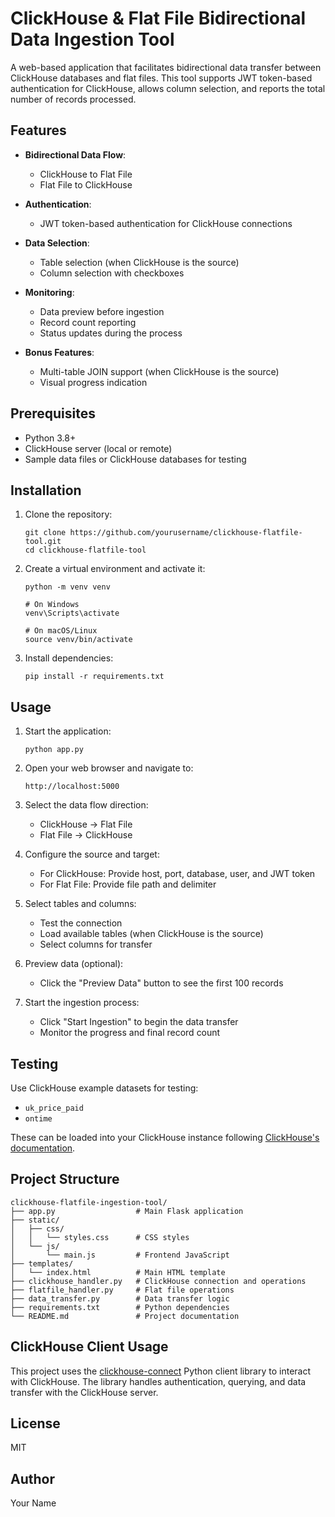 # ClickHouse & Flat File Bidirectional Data Ingestion Tool

A web-based application that facilitates bidirectional data transfer between ClickHouse databases and flat files. This tool supports JWT token-based authentication for ClickHouse, allows column selection, and reports the total number of records processed.

## Features

- **Bidirectional Data Flow**:
  - ClickHouse to Flat File
  - Flat File to ClickHouse
  
- **Authentication**:
  - JWT token-based authentication for ClickHouse connections
  
- **Data Selection**:
  - Table selection (when ClickHouse is the source)
  - Column selection with checkboxes
  
- **Monitoring**:
  - Data preview before ingestion
  - Record count reporting
  - Status updates during the process
  
- **Bonus Features**:
  - Multi-table JOIN support (when ClickHouse is the source)
  - Visual progress indication

## Prerequisites

- Python 3.8+
- ClickHouse server (local or remote)
- Sample data files or ClickHouse databases for testing

## Installation

1. Clone the repository:
   ```
   git clone https://github.com/yourusername/clickhouse-flatfile-tool.git
   cd clickhouse-flatfile-tool
   ```

2. Create a virtual environment and activate it:
   ```
   python -m venv venv
   
   # On Windows
   venv\Scripts\activate
   
   # On macOS/Linux
   source venv/bin/activate
   ```

3. Install dependencies:
   ```
   pip install -r requirements.txt
   ```

## Usage

1. Start the application:
   ```
   python app.py
   ```

2. Open your web browser and navigate to:
   ```
   http://localhost:5000
   ```

3. Select the data flow direction:
   - ClickHouse → Flat File
   - Flat File → ClickHouse

4. Configure the source and target:
   - For ClickHouse: Provide host, port, database, user, and JWT token
   - For Flat File: Provide file path and delimiter

5. Select tables and columns:
   - Test the connection
   - Load available tables (when ClickHouse is the source)
   - Select columns for transfer

6. Preview data (optional):
   - Click the "Preview Data" button to see the first 100 records

7. Start the ingestion process:
   - Click "Start Ingestion" to begin the data transfer
   - Monitor the progress and final record count

## Testing

Use ClickHouse example datasets for testing:
- `uk_price_paid`
- `ontime`

These can be loaded into your ClickHouse instance following [ClickHouse's documentation](https://clickhouse.com/docs/getting-started/example-datasets).

## Project Structure

```
clickhouse-flatfile-ingestion-tool/
├── app.py                  # Main Flask application
├── static/
│   ├── css/
│   │   └── styles.css      # CSS styles
│   └── js/
│       └── main.js         # Frontend JavaScript
├── templates/
│   └── index.html          # Main HTML template
├── clickhouse_handler.py   # ClickHouse connection and operations
├── flatfile_handler.py     # Flat file operations
├── data_transfer.py        # Data transfer logic
├── requirements.txt        # Python dependencies
└── README.md               # Project documentation
```

## ClickHouse Client Usage

This project uses the [clickhouse-connect](https://github.com/aravind14e/clickhouse-connect) Python client library to interact with ClickHouse. The library handles authentication, querying, and data transfer with the ClickHouse server.

## License

MIT

## Author

Your Name